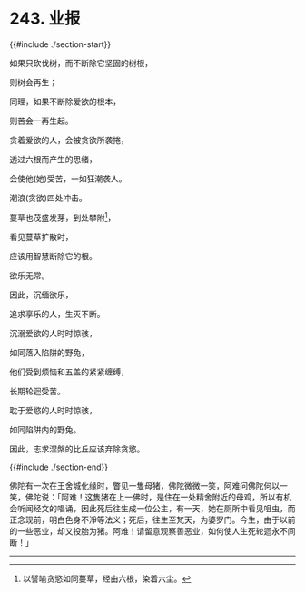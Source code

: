 # 243. 业报
{{#include ./section-start}}

如果只砍伐树，而不断除它坚固的树根，

则树会再生；

同理，如果不断除爱欲的根本，

则苦会一再生起。



贪着爱欲的人，会被贪欲所袭捲，

透过六根而产生的思绪，

会使他(她)受苦，一如狂潮袭人。



潮浪(贪欲)四处冲击。

蔓草也茂盛发芽，到处攀附[^1]，

看见蔓草扩散时，

应该用智慧断除它的根。



欲乐无常。

因此，沉缅欲乐，

追求享乐的人，生灭不断。



沉溺爱欲的人时时惊骇，

如同落入陷阱的野兔，

他们受到烦恼和五盖的紧紧缠缚，

长期轮迴受苦。



耽于爱慾的人时时惊骇，

如同陷阱内的野兔。

因此，志求涅槃的比丘应该弃除贪慾。

{{#include ./section-end}}

佛陀有一次在王舍城化缘时，瞥见一隻母猪，佛陀微微一笑，阿难问佛陀何以一笑，佛陀说：「阿难！这隻猪在上一佛时，是住在一处精舍附近的母鸡，所以有机会听闻经文的唱诵，因此死后往生成一位公主，有一天，她在厕所中看见咀虫，而正念现前，明白色身不淨等法义；死后，往生至梵天，为婆罗门。今生，由于以前的一些恶业，却又投胎为猪。阿难！请留意观察善恶业，如何使人生死轮迴永不间断！」


---



[^1]: 以譬喻贪慾如同蔓草，经由六根，染着六尘。

